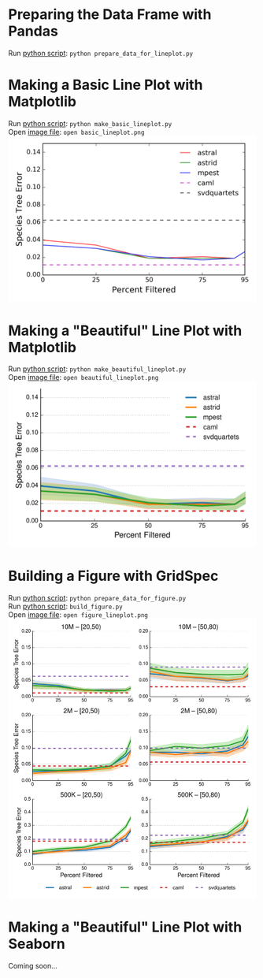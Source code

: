 # Preparing the Data Frame with Pandas
Run [python script](prepare_data_for_lineplot.py): `python prepare_data_for_lineplot.py`

# Making a Basic Line Plot with Matplotlib
Run [python script](make_basic_lineplot.py): `python make_basic_lineplot.py` </br>
Open [image file](basic_lineplot.png): `open basic_lineplot.png`
![](basic_lineplot.png)

# Making a "Beautiful" Line Plot with Matplotlib
Run [python script](make_beautiful_lineplot.py): `python make_beautiful_lineplot.py` </br>
Open [image file](beautiful_lineplot.png): `open beautiful_lineplot.png`
![](beautiful_lineplot.png)

# Building a Figure with GridSpec
Run [python script](prepare_data_for_figure.py): `python prepare_data_for_figure.py` </br>
Run [python script](build_figure.py): `build_figure.py` </br>
Open [image file](figure_lineplot.png): `open figure_lineplot.png`
![](figure_lineplot.png)

# Making a "Beautiful" Line Plot with Seaborn
Coming soon...
